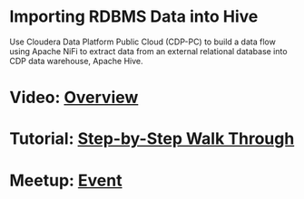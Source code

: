 # Importing RDBMS Data into Hive

Use Cloudera Data Platform Public Cloud (CDP-PC) to build a data flow using Apache NiFi to extract data from an external relational database into CDP data warehouse, Apache Hive.

# Video: [Overview](https://players.brightcove.net/6082840760001/default_default/index.html?videoId=6160917980001)

# Tutorial: [Step-by-Step Walk Through](https://www.cloudera.com/tutorials/cdp-importing-rdbms-data-into-hive.html?utm_source=mktg-community&utm_medium=github)


# Meetup: [Event](https://www.meetup.com/futureofdata-philadelphia/events/268690774/)
